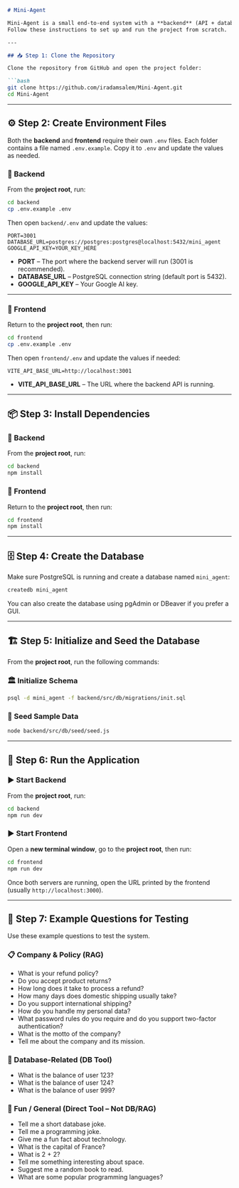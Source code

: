 
````markdown
# Mini-Agent

Mini-Agent is a small end-to-end system with a **backend** (API + database) and a **frontend** (user interface).  
Follow these instructions to set up and run the project from scratch.

---

## 📥 Step 1: Clone the Repository

Clone the repository from GitHub and open the project folder:

```bash
git clone https://github.com/iradamsalem/Mini-Agent.git
cd Mini-Agent
````

---

## ⚙️ Step 2: Create Environment Files

Both the **backend** and **frontend** require their own `.env` files.
Each folder contains a file named `.env.example`.
Copy it to `.env` and update the values as needed.

### 🔧 Backend

From the **project root**, run:

```bash
cd backend
cp .env.example .env
```

Then open `backend/.env` and update the values:

```env
PORT=3001
DATABASE_URL=postgres://postgres:postgres@localhost:5432/mini_agent
GOOGLE_API_KEY=YOUR_KEY_HERE
```

* **PORT** – The port where the backend server will run (3001 is recommended).
* **DATABASE\_URL** – PostgreSQL connection string (default port is 5432).
* **GOOGLE\_API\_KEY** – Your Google AI key.

---

### 🔧 Frontend

Return to the **project root**, then run:

```bash
cd frontend
cp .env.example .env
```

Then open `frontend/.env` and update the values if needed:

```env
VITE_API_BASE_URL=http://localhost:3001
```

* **VITE\_API\_BASE\_URL** – The URL where the backend API is running.

---

## 📦 Step 3: Install Dependencies

### 📂 Backend

From the **project root**, run:

```bash
cd backend
npm install
```

### 📂 Frontend

Return to the **project root**, then run:

```bash
cd frontend
npm install
```

---

## 🗄️ Step 4: Create the Database

Make sure PostgreSQL is running and create a database named `mini_agent`:

```bash
createdb mini_agent
```

You can also create the database using pgAdmin or DBeaver if you prefer a GUI.

---

## 🏗️ Step 5: Initialize and Seed the Database

From the **project root**, run the following commands:

### 🏛️ Initialize Schema

```bash
psql -d mini_agent -f backend/src/db/migrations/init.sql
```

### 🌱 Seed Sample Data

```bash
node backend/src/db/seed/seed.js
```

---

## 🚀 Step 6: Run the Application

### ▶️ Start Backend

From the **project root**, run:

```bash
cd backend
npm run dev
```

### ▶️ Start Frontend

Open a **new terminal window**, go to the **project root**, then run:

```bash
cd frontend
npm run dev
```

Once both servers are running, open the URL printed by the frontend (usually `http://localhost:3000`).

---

## 🧪 Step 7: Example Questions for Testing

Use these example questions to test the system.

### 📋 Company & Policy (RAG)

* What is your refund policy?
* Do you accept product returns?
* How long does it take to process a refund?
* How many days does domestic shipping usually take?
* Do you support international shipping?
* How do you handle my personal data?
* What password rules do you require and do you support two-factor authentication?
* What is the motto of the company?
* Tell me about the company and its mission.

### 💾 Database-Related (DB Tool)

* What is the balance of user 123?
* What is the balance of user 124?
* What is the balance of user 999?

### 🎲 Fun / General (Direct Tool – Not DB/RAG)

* Tell me a short database joke.
* Tell me a programming joke.
* Give me a fun fact about technology.
* What is the capital of France?
* What is 2 + 2?
* Tell me something interesting about space.
* Suggest me a random book to read.
* What are some popular programming languages?

